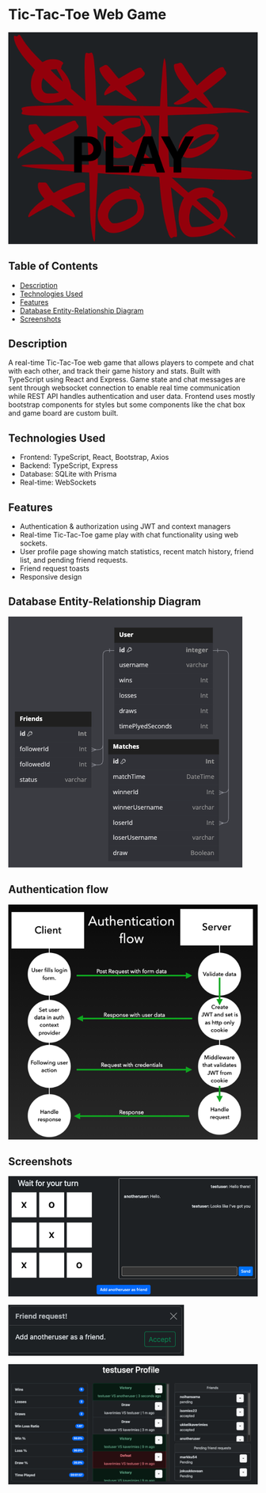 # Tic-Tac-Toe Web Game

![Tic-Tac-Toe Screenshot](images/cover.png)

## Table of Contents

- [Description](#description)
- [Technologies Used](#technologies-used)
- [Features](#features)
- [Database Entity-Relationship Diagram](#database-entity-relationship-diagram)
- [Screenshots](#screenshots)

## Description

A real-time Tic-Tac-Toe web game that allows players to compete and chat with each other, and track their game history and stats. Built with TypeScript using React and Express. Game state and chat messages are sent through websocket connection to enable real time communication while REST API handles authentication and user data. Frontend uses mostly bootstrap components for styles but some components like the chat box and game board are custom built.

## Technologies Used

- Frontend: TypeScript, React, Bootstrap, Axios
- Backend: TypeScript, Express
- Database: SQLite with Prisma
- Real-time: WebSockets

## Features

- Authentication & authorization using JWT and context managers
- Real-time Tic-Tac-Toe game play with chat functionality using web sockets.
- User profile page showing match statistics, recent match history, friend list, and pending friend requests.
- Friend request toasts
- Responsive design

## Database Entity-Relationship Diagram

![ER Diagram](images/er-diagram.png)

## Authentication flow

![Auth flow](images/auth-flow.png)

## Screenshots

![Game play](images/gameplay.png)

![Friend request toast](images/friendToast.png)

![Profile data](images/profile.png)

